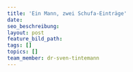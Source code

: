 ```yaml
---
title: 'Ein Mann, zwei Schufa-Einträge'
date:
seo_beschreibung:
layout: post
feature_bild_path:
tags: []
topics: []
team_member: dr-sven-tintemann
---
```

